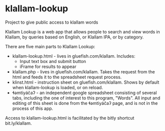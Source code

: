 # klallam-lookup
Project to give public access to klallam words

Klallam Lookup is a web app that allows people to search and view words in Klallam, by queries based on English, or Klallam IPA, or by category.

There are five main parts to Klallam Lookup:
* klallam-lookup.html - lives in gluefish.com/klallam. Includes:
  * Input text box and submit button
  * iFrame for results to appear
* klallam.php - lives in gluefish.com/klallam.  Takes the request from the html and feeds it to the spreadsheet request process.
* klinst.html - instruction sheet on gluefish.com/klallam.  Shows by default when klallam-lookup is loaded, or on reload.
* ɬəmtiyáčaʔ - an independent google spreadsheet consisting of several tabs, including the one of interest to this program, "Words".
  All input and editing of this sheet is done from the ɬəmtiyáčaʔ page, and is not in the process of this app.
  
Access to klallam-lookup.html is facilitated by the bitly shortcut bit.ly/klallam.
